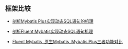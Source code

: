 

## 框架比较
- [剖析Mybatis Plus实现动态SQL语句的机理](compare-mp-and-fm-01.md)

- [剖析Fluent Mybatis实现动态SQL语句机理](compare-mp-and-fm-02.md)

- [Fluent Mybatis, 原生Mybatis, Mybatis Plus三者功能对比](compare-mybatis.md)